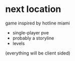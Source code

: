 # next location
game inspired by hotline miami

- single-player pve
- probably a storyline
- levels

(everything will be client sided)